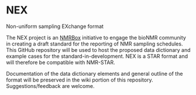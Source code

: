 # NEX
Non-uniform sampling EXchange format

The NEX project is an [NMRBox](https://www.nmrbox.org) initiative to engage the bioNMR community in creating a draft standard for the reporting of NMR sampling schedules.  This GitHub repository will be used to host the proposed data dictionary and example cases for the standard-in-development.  NEX is a STAR format and will therefore be compatible with NMR-STAR.  

Documentation of the data dictionary elements and general outline of the format will be preserved in the wiki portion of this repository.  Suggestions/feedback are welcome.
